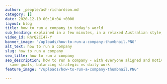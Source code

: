 ```yaml
---
author: _people/ash-richardson.md
category: []
date: 2020-12-10 00:10:04 +0000
layout: blog
title: how to run a company in today's world
sub_heading: explained in a few minutes, in a relaxed Australian style, enjoy!
video_id: RhrQ2CI47-Y
banner_image: "/uploads/how-to-run-a-company-thumbnail.PNG"
alt_text: how to run a company
slug: how to run a company
seo_title: how to run a company
seo_description: how to run a company - with everyone aligned and motivated to the
  same goals, balancing strategic vs daily work
feature_image: "/uploads/how-to-run-a-company-thumbnail.PNG"

---
```


